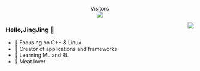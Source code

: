 <p align="center"> 
  Visitors<br><img src="https://profile-counter.glitch.me/Horizon-1998/count.svg" />
</p>

<img align="right" src="https://github-readme-stats.vercel.app/api?username=Horizon-1998&show_icons=true&theme=merko" />
<!-- <img align="right" src="https://github-readme-stats.vercel.app/api?username=Horizon-1998&show_icons=true&icon_color=CE1D2D&text_color=718096&bg_color=ffffff&hide_title=true" /> -->

### Hello,JingJing 👋

- :orange_book: Focusing on C++ & Linux
- :hammer: Creator of applications and frameworks
- 🌱 Learning ML and RL
- :meat_on_bone: Meat lover










<!--
**Horizon-1998/Horizon-1998** is a ✨ _special_ ✨ repository because its `README.md` (this file) appears on your GitHub profile.

Here are some ideas to get you started:

- 🔭 I’m currently working on ...
- 🌱 I’m currently learning ...
- 👯 I’m looking to collaborate on ...
- 🤔 I’m looking for help with ...
- 💬 Ask me about ...
- 📫 How to reach me: ...
- 😄 Pronouns: ...
- ⚡ Fun fact: ...
-->
